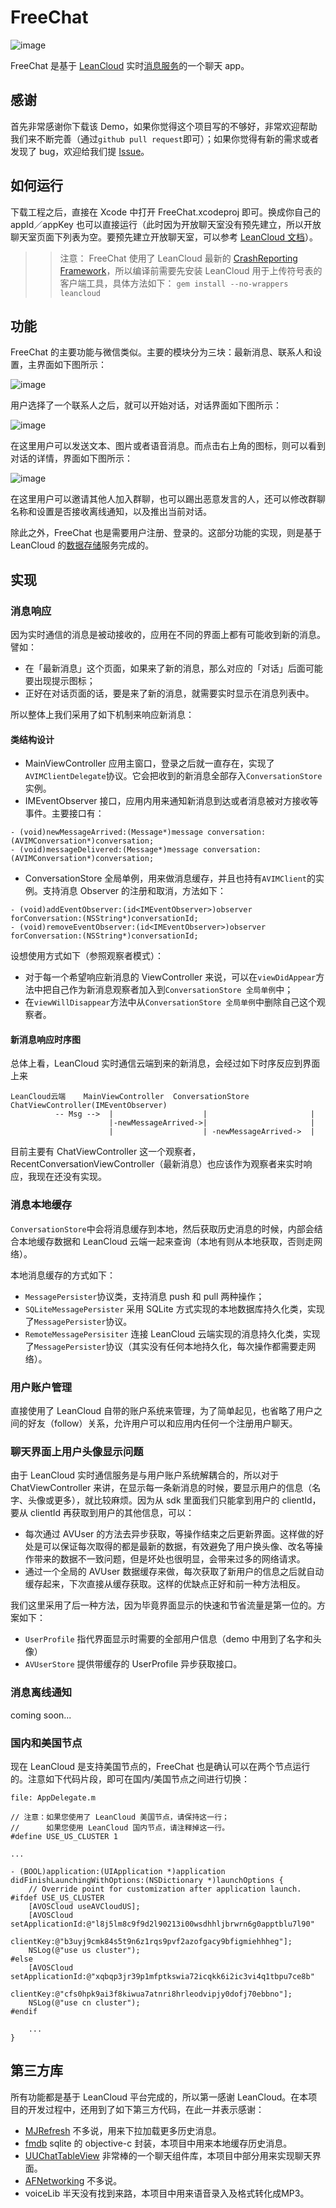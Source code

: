 # FreeChat

![image](images/FreeChat.png)

FreeChat 是基于 [LeanCloud](https://leancloud.cn) 实时[消息服务](https://leancloud.cn/features/message.html)的一个聊天 app。

## 感谢

首先非常感谢你下载该 Demo，如果你觉得这个项目写的不够好，非常欢迎帮助我们来不断完善（通过```github pull request```即可）；如果你觉得有新的需求或者发现了 bug，欢迎给我们提 [Issue](https://github.com/jwfing/FreeChat/issues/new)。

## 如何运行
下载工程之后，直接在 Xcode 中打开 FreeChat.xcodeproj 即可。换成你自己的 appId／appKey 也可以直接运行（此时因为开放聊天室没有预先建立，所以开放聊天室页面下列表为空。要预先建立开放聊天室，可以参考 [LeanCloud 文档](https://leancloud.cn/docs/realtime_rest_api.html)）。

>> 注意：
>> FreeChat 使用了 LeanCloud 最新的 [CrashReporting Framework](https://leancloud.cn/docs/ios_crashreporting_guide.html)，所以编译前需要先安装 LeanCloud 用于上传符号表的客户端工具，具体方法如下：
>> `gem install --no-wrappers leancloud`

## 功能

FreeChat 的主要功能与微信类似。主要的模块分为三块：最新消息、联系人和设置，主界面如下图所示：

![image](images/main.png)

用户选择了一个联系人之后，就可以开始对话，对话界面如下图所示：

![image](images/聊天室.jpg)

在这里用户可以发送文本、图片或者语音消息。而点击右上角的图标，则可以看到对话的详情，界面如下图所示：

![image](images/聊天室详情.png)

在这里用户可以邀请其他人加入群聊，也可以踢出恶意发言的人，还可以修改群聊名称和设置是否接收离线通知，以及推出当前对话。

除此之外，FreeChat 也是需要用户注册、登录的。这部分功能的实现，则是基于 LeanCloud 的[数据存储](https://leancloud.cn/features/storage.html)服务完成的。

## 实现

### 消息响应

因为实时通信的消息是被动接收的，应用在不同的界面上都有可能收到新的消息。譬如：

- 在「最新消息」这个页面，如果来了新的消息，那么对应的「对话」后面可能要出现提示图标；
- 正好在对话页面的话，要是来了新的消息，就需要实时显示在消息列表中。

所以整体上我们采用了如下机制来响应新消息：

#### 类结构设计

* MainViewController 应用主窗口，登录之后就一直存在，实现了```AVIMClientDelegate```协议。它会把收到的新消息全部存入```ConversationStore```实例。
* IMEventObserver 接口，应用内用来通知新消息到达或者消息被对方接收等事件。主要接口有：

```
- (void)newMessageArrived:(Message*)message conversation:(AVIMConversation*)conversation;
- (void)messageDelivered:(Message*)message conversation:(AVIMConversation*)conversation;
```

* ConversationStore 全局单例，用来做消息缓存，并且也持有```AVIMClient```的实例。支持消息 Observer 的注册和取消，方法如下：

```
- (void)addEventObserver:(id<IMEventObserver>)observer forConversation:(NSString*)conversationId;
- (void)removeEventObserver:(id<IMEventObserver>)observer forConversation:(NSString*)conversationId;
```

设想使用方式如下（参照观察者模式）：

- 对于每一个希望响应新消息的 ViewController 来说，可以在```viewDidAppear```方法中把自己作为新消息观察者加入到```ConversationStore 全局单例```中；
- 在```viewWillDisappear```方法中从```ConversationStore 全局单例```中删除自己这个观察者。

#### 新消息响应时序图

总体上看，LeanCloud 实时通信云端到来的新消息，会经过如下时序反应到界面上来

```
LeanCloud云端    MainViewController  ConversationStore   ChatViewController(IMEventObserver)
          -- Msg -->  |                    |                       |
                      |-newMessageArrived->|                       |
                      |                    | -newMessageArrived->  |
```

目前主要有 ChatViewController 这一个观察者，RecentConversationViewController（最新消息）也应该作为观察者来实时响应，我现在还没有实现。

### 消息本地缓存

```ConversationStore```中会将消息缓存到本地，然后获取历史消息的时候，内部会结合本地缓存数据和 LeanCloud 云端一起来查询（本地有则从本地获取，否则走网络）。

本地消息缓存的方式如下：

- ```MessagePersister```协议类，支持消息 push 和 pull 两种操作；
- ```SQLiteMessagePersister``` 采用 SQLite 方式实现的本地数据库持久化类，实现了```MessagePersister```协议。
- ```RemoteMessagePersisiter``` 连接 LeanCloud 云端实现的消息持久化类，实现了```MessagePersister```协议（其实没有任何本地持久化，每次操作都需要走网络）。


### 用户账户管理

直接使用了 LeanCloud 自带的账户系统来管理，为了简单起见，也省略了用户之间的好友（follow）关系，允许用户可以和应用内任何一个注册用户聊天。

### 聊天界面上用户头像显示问题

由于 LeanCloud 实时通信服务是与用户账户系统解耦合的，所以对于ChatViewController 来讲，在显示每一条新消息的时候，要显示用户的信息（名字、头像或更多），就比较麻烦。因为从 sdk 里面我们只能拿到用户的 clientId，要从 clientId 再获取到用户的其他信息，可以：

- 每次通过 AVUser 的方法去异步获取，等操作结束之后更新界面。这样做的好处是可以保证每次取得的都是最新的数据，有效避免了用户换头像、改名等操作带来的数据不一致问题，但是坏处也很明显，会带来过多的网络请求。
- 通过一个全局的 AVUser 数据缓存来做，每次获取了新用户的信息之后就自动缓存起来，下次直接从缓存获取。这样的优缺点正好和前一种方法相反。

我们这里采用了后一种方法，因为毕竟界面显示的快速和节省流量是第一位的。方案如下：

- ```UserProfile``` 指代界面显示时需要的全部用户信息（demo 中用到了名字和头像）
- ```AVUserStore``` 提供带缓存的 UserProfile 异步获取接口。

### 消息离线通知

coming soon...

### 国内和美国节点

现在 LeanCloud 是支持美国节点的，FreeChat 也是确认可以在两个节点运行的。注意如下代码片段，即可在国内/美国节点之间进行切换：

```
file: AppDelegate.m

// 注意：如果您使用了 LeanCloud 美国节点，请保持这一行；
//      如果您使用 LeanCloud 国内节点，请注释掉这一行。
#define USE_US_CLUSTER 1

...

- (BOOL)application:(UIApplication *)application didFinishLaunchingWithOptions:(NSDictionary *)launchOptions {
    // Override point for customization after application launch.
#ifdef USE_US_CLUSTER
    [AVOSCloud useAVCloudUS];
    [AVOSCloud setApplicationId:@"l8j5lm8c9f9d2l90213i00wsdhhljbrwrn6g0apptblu7l90"
                      clientKey:@"b3uyj9cmk84s5t9n6z1rqs9pvf2azofgacy9bfigmiehhheg"];
    NSLog(@"use us cluster");
#else
    [AVOSCloud setApplicationId:@"xqbqp3jr39p1mfptkswia72icqkk6i2ic3vi4q1tbpu7ce8b"
                      clientKey:@"cfs0hpk9ai3f8kiwua7atnri8hrleodvipjy0dofj70ebbno"];
    NSLog(@"use cn cluster");
#endif

    ...
}
```

## 第三方库

所有功能都是基于 LeanCloud 平台完成的，所以第一感谢 LeanCloud。在本项目的开发过程中，还用到了如下第三方代码，在此一并表示感谢：

* [MJRefresh](https://github.com/CoderMJLee/MJRefresh) 不多说，用来下拉加载更多历史消息。
* [fmdb](https://github.com/ccgus/fmdb) sqlite 的 objective-c 封装，本项目中用来本地缓存历史消息。
* [UUChatTableView](https://github.com/ZhipingYang/UUChatTableView) 非常棒的一个聊天组件库，本项目中部分用来实现聊天界面。
* [AFNetworking](https://github.com/AFNetworking/AFNetworking) 不多说。
* voiceLib 半天没有找到来路，本项目中用来语音录入及格式转化成MP3。
